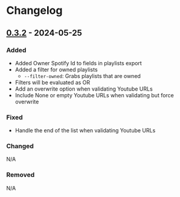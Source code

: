 # Changelog

## [0.3.2] - 2024-05-25

### Added
- Added Owner Spotify Id to fields in playlists export
- Added a filter for owned playlists
  - `--filter-owned`: Grabs playlists that are owned
- Filters will be evaluated as OR
- Add an overwrite option when validating Youtube URLs
- Include None or empty Youtube URLs when validating but force overwrite
 
### Fixed
- Handle the end of the list when validating Youtube URLs

### Changed
N/A

### Removed
N/A


[0.3.2]: https://github.com/amieldelatorre/spotilistcli/compare/0.3.1...0.3.2